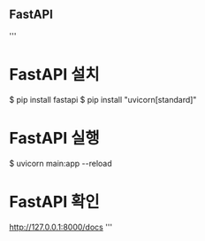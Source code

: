 ## FastAPI  

'''
# FastAPI 설치
$ pip install fastapi
$ pip install  "uvicorn[standard]"

# FastAPI 실행
$ uvicorn main:app --reload

# FastAPI 확인
<http://127.0.0.1:8000/docs>
'''